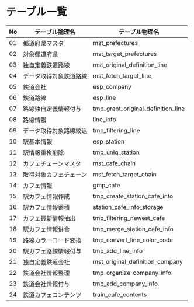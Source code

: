 # テーブル一覧

| No  | テーブル論理名          | テーブル物理名                        |
| --- | ----------------------- | ------------------------------------- |
| 01  | 都道府県マスタ          | mst_prefectures                       |
| 02  | 対象都道府県            | mst_target_prefectures                |
| 03  | 独自定義鉄道路線        | mst_original_definition_line          |
| 04  | データ取得対象鉄道路線  | mst_fetch_target_line                 |
| 05  | 鉄道会社                | esp_company                           |
| 06  | 鉄道路線                | esp_line                              |
| 07  | 路線独自定義情報付与    | tmp_grant_original_definition_line    |
| 08  | 路線情報                | line_info                             |
| 09  | データ取得対象路線絞込  | tmp_filtering_line                    |
| 10  | 駅基本情報              | esp_station                           |
| 11  | 駅情報重複削除          | tmp_uniq_station                      |
| 12  | カフェチェーンマスタ    | mst_cafe_chain                        |
| 13  | 取得対象カフェチェーン  | mst_fetch_target_chain                |
| 14  | カフェ情報              | gmp_cafe                              |
| 15  | 駅カフェ情報作成        | tmp_create_station_cafe_info          |
| 16  | 駅カフェ情報蓄積        | station_cafe_info_storage             |
| 17  | カフェ最新情報抽出      | tmp_filtering_newest_cafe             |
| 18  | 駅カフェ情報併合        | tmp_merge_station_cafe_info           |
| 19  | 路線カラーコード変換    | tmp_convert_line_color_code           |
| 20  | 駅カフェ路線情報付与    | tmp_add_line_info                     |
| 21  | 独自定義鉄道会社        | mst_original_definition_company       |
| 22  | 鉄道会社情報整理        | tmp_organize_company_info             |
| 23  | 鉄道会社情報付与        | tmp_add_company_info                  |
| 24  | 鉄道カフェコンテンツ    | train_cafe_contents                   |

